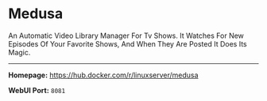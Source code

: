# Medusa

An Automatic Video Library Manager For Tv Shows. It Watches For New Episodes Of Your Favorite Shows, And When They Are Posted It Does Its Magic.

---

**Homepage:** https://hub.docker.com/r/linuxserver/medusa

**WebUI Port:** `8081`